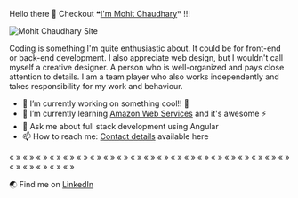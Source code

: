 Hello there 👋 Checkout ❝[I'm Mohit Chaudhary](https://mohitchaudhary.com/)❞ !!!

![Mohit Chaudhary Site](https://live.staticflickr.com/65535/51550117584_c70c71e2b5_b.jpg "Mohit Chaudhary Site")

Coding is something I'm quite enthusiastic about. It could be for front-end or back-end development. I also appreciate web design, but I wouldn't call myself a creative designer. A person who is well-organized and pays close attention to details. I am a team player who also works independently and takes responsibility for my work and behaviour.

- 🔭 I’m currently working on something cool!! :crossed_fingers:
- 🌱 I’m currently learning [Amazon Web Services](https://docs.aws.amazon.com/) and it's awesome ⚡
- 💬 Ask me about full stack development using Angular 
- 📫 How to reach me: [Contact details](https://mohitchaudhary.com/#/contact) available here

« » « » « » « » « » « » « » « » « » « » « » « » « » « » « » « » « » « » « » « » « » « » « » « » « » « » 

🌏 Find me on [LinkedIn](https://www.linkedin.com/in/mohitchaudhary91/)


